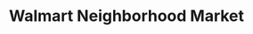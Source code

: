 ---
title: "Walmart Neighborhood Market"
url: /desoto/walmart-neighborhood-market/
shop: supermarket
---